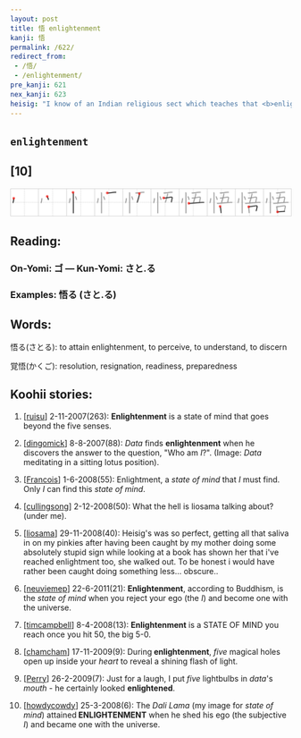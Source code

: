 ```yaml
---
layout: post
title: 悟 enlightenment
kanji: 悟
permalink: /622/
redirect_from:
 - /悟/
 - /enlightenment/
pre_kanji: 621
nex_kanji: 623
heisig: "I know of an Indian religious sect which teaches that <b>enlightenment</b> is to be had by covering the eyes with one's index fingers, the ears with the thumbs, and the mouth with the little fingers. While these differ a bit from the <i>five holes</i> that we used to represent the &quot;<i>I</i>&quot; (frame 17), the idea of achieving a special <i>state of mind</i> by covering those five places can help you learn this kanji. You might try the position out while you are learning this character."
---
```


## `enlightenment`

## [10]

<div class="stroke"><img src="../images/E6829F.png" /></div>

## Reading:

### On-Yomi: ゴ &mdash; Kun-Yomi: さと.る

### Examples: 悟る (さと.る)

## Words:

悟る(さとる): to attain enlightenment, to perceive, to understand, to discern

覚悟(かくご): resolution, resignation, readiness, preparedness

## Koohii stories:

1) [<a href="http://kanji.koohii.com/profile/ruisu">ruisu</a>] 2-11-2007(263): <strong>Enlightenment</strong> is a state of mind that goes beyond the five senses. 

2) [<a href="http://kanji.koohii.com/profile/dingomick">dingomick</a>] 8-8-2007(88): <em>Data</em> finds <strong>enlightenment</strong> when he discovers the answer to the question, &quot;Who am <em>I</em>?&quot;. (Image: <em>Data</em> meditating in a sitting lotus position). 

3) [<a href="http://kanji.koohii.com/profile/Francois">Francois</a>] 1-6-2008(55): Enlightment, a <em>state of mind</em> that <em>I</em> must find. Only <em>I</em> can find this <em>state of mind</em>. 

4) [<a href="http://kanji.koohii.com/profile/cullingsong">cullingsong</a>] 2-12-2008(50): What the hell is liosama talking about? (under me). 

5) [<a href="http://kanji.koohii.com/profile/liosama">liosama</a>] 29-11-2008(40): Heisig&#039;s was so perfect, getting all that saliva in on my pinkies after having been caught by my mother doing some absolutely stupid sign while looking at a book has shown her that i&#039;ve reached enlightment too, she walked out. To be honest i would have rather been caught doing something less... obscure.. 

6) [<a href="http://kanji.koohii.com/profile/neuviemep">neuviemep</a>] 22-6-2011(21): <strong>Enlightenment</strong>, according to Buddhism, is the <em>state of mind</em> when you reject your ego (the <em>I</em>) and become one with the universe. 

7) [<a href="http://kanji.koohii.com/profile/timcampbell">timcampbell</a>] 8-4-2008(13): <strong>Enlightenment</strong> is a STATE OF MIND you reach once you hit 50, the big 5-0. 

8) [<a href="http://kanji.koohii.com/profile/chamcham">chamcham</a>] 17-11-2009(9): During<strong> enlightenment</strong>, <em>five</em> magical holes open up inside your <em>heart</em> to reveal a shining flash of light. 

9) [<a href="http://kanji.koohii.com/profile/Perry">Perry</a>] 26-2-2009(7): Just for a laugh, I put <em>five</em> lightbulbs in <em>data</em>&#039;s <em>mouth</em> - he certainly looked <strong>enlightened</strong>. 

10) [<a href="http://kanji.koohii.com/profile/howdycowdy">howdycowdy</a>] 25-3-2008(6): The <em>Dali Lama</em> (my image for <em>state of mind</em>) attained<strong> ENLIGHTENMENT</strong> when he shed his ego (the subjective <em>I</em>) and became one with the universe. 
